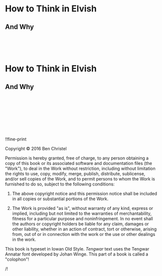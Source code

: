 <div class="page-break"></div>
<br/>
<br/>
<br/>
<br/>
<br/>
<br/>
<br/>
<h1 class="title center">How to Think in Elvish</h2>
<h2 class="subtitle center">And Why</h2>

<div class="page-break"></div>
<br/>
<br/>
<br/>
<h1 class="title center">How to Think in Elvish</h1>
<h2 class="subtitle center">And Why</h2>

<br/>
<br/>
<br/>
<br/>
<br/>
<br/>
<br/>

!!fine-print

<p class="center">Copyright © 2016 Ben Christel</p>

Permission is hereby granted, free of charge, to any person obtaining a copy of this book or its associated software and documentation files (the "Work"), to deal in the Work without restriction, including without limitation the rights to use, copy, modify, merge, publish, distribute, sublicense, and/or sell copies of the Work, and to permit persons to whom the Work is furnished to do so, subject to the following conditions:

1. The above copyright notice and this permission notice shall be included in all copies or substantial portions of the Work.</p>

2. The Work is provided "as is", without warranty of any kind, express or implied, including but not limited to the warranties of merchantability, fitness for a particular purpose and noninfringe&shy;ment. In no event shall the authors or copyright holders be liable for any claim, damages or other liability, whether in an action of contract, tort or otherwise, arising from, out of or in connection with the work or the use or other dealings in the work.</p>

<p class="center">This book is typeset in Iowan Old Style. <em>Tengwar</em> text uses the Tengwar Annatar font developed by Johan Winge. This part of a book is called a "colophon"!</p>

/!
